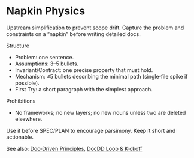 # Napkin Physics

Upstream simplification to prevent scope drift. Capture the problem and constraints on a “napkin” before writing detailed docs.

Structure
- Problem: one sentence.
- Assumptions: 3–5 bullets.
- Invariant/Contract: one precise property that must hold.
- Mechanism: ≤5 bullets describing the minimal path (single‑file spike if possible).
- First Try: a short paragraph with the simplest approach.

Prohibitions
- No frameworks; no new layers; no new nouns unless two are deleted elsewhere.

Use it before SPEC/PLAN to encourage parsimony. Keep it short and actionable.

See also: [Doc‑Driven Principles](../foundations/ddd-principles.md), [DocDD Loop & Kickoff](../practice/loop-and-kickoff.md)
